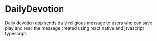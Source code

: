 # DailyDevotion
Daily devotion app sends daily religious message to users who can save play and read the message created using react native and javascript typescript.
